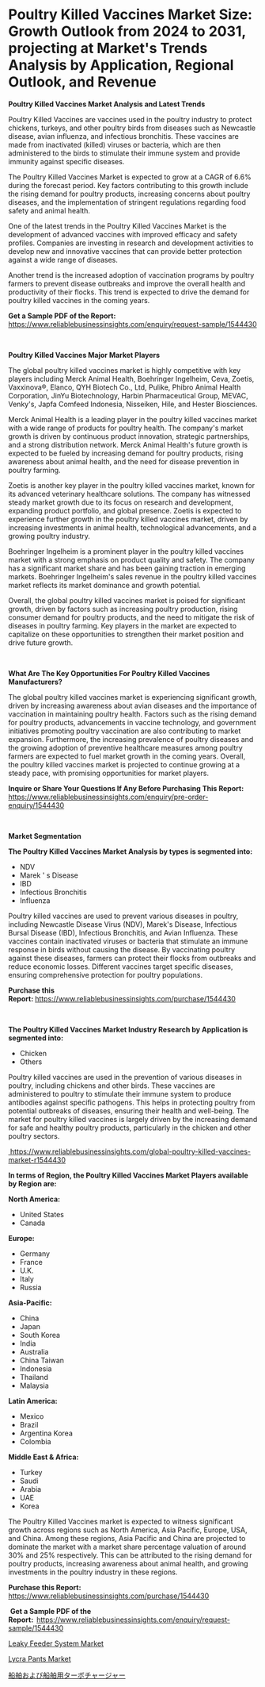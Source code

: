 <p><h1>Poultry Killed Vaccines Market Size: Growth Outlook from 2024 to 2031, projecting at Market's Trends Analysis by Application, Regional Outlook, and Revenue</h1></p><p><strong>Poultry Killed Vaccines Market Analysis and Latest Trends</strong></p>
<p><p>Poultry Killed Vaccines are vaccines used in the poultry industry to protect chickens, turkeys, and other poultry birds from diseases such as Newcastle disease, avian influenza, and infectious bronchitis. These vaccines are made from inactivated (killed) viruses or bacteria, which are then administered to the birds to stimulate their immune system and provide immunity against specific diseases.</p><p>The Poultry Killed Vaccines Market is expected to grow at a CAGR of 6.6% during the forecast period. Key factors contributing to this growth include the rising demand for poultry products, increasing concerns about poultry diseases, and the implementation of stringent regulations regarding food safety and animal health.</p><p>One of the latest trends in the Poultry Killed Vaccines Market is the development of advanced vaccines with improved efficacy and safety profiles. Companies are investing in research and development activities to develop new and innovative vaccines that can provide better protection against a wide range of diseases.</p><p>Another trend is the increased adoption of vaccination programs by poultry farmers to prevent disease outbreaks and improve the overall health and productivity of their flocks. This trend is expected to drive the demand for poultry killed vaccines in the coming years.</p></p>
<p><strong>Get a Sample PDF of the Report:&nbsp;</strong> <a href="https://www.reliablebusinessinsights.com/enquiry/request-sample/1544430">https://www.reliablebusinessinsights.com/enquiry/request-sample/1544430</a></p>
<p>&nbsp;</p>
<p><strong>Poultry Killed Vaccines Major Market Players</strong></p>
<p><p>The global poultry killed vaccines market is highly competitive with key players including Merck Animal Health, Boehringer Ingelheim, Ceva, Zoetis, Vaxxinova®, Elanco, QYH Biotech Co., Ltd, Pulike, Phibro Animal Health Corporation, JinYu Biotechnology, Harbin Pharmaceutical Group, MEVAC, Venky's, Japfa Comfeed Indonesia, Nisseiken, Hile, and Hester Biosciences.</p><p>Merck Animal Health is a leading player in the poultry killed vaccines market with a wide range of products for poultry health. The company's market growth is driven by continuous product innovation, strategic partnerships, and a strong distribution network. Merck Animal Health's future growth is expected to be fueled by increasing demand for poultry products, rising awareness about animal health, and the need for disease prevention in poultry farming.</p><p>Zoetis is another key player in the poultry killed vaccines market, known for its advanced veterinary healthcare solutions. The company has witnessed steady market growth due to its focus on research and development, expanding product portfolio, and global presence. Zoetis is expected to experience further growth in the poultry killed vaccines market, driven by increasing investments in animal health, technological advancements, and a growing poultry industry.</p><p>Boehringer Ingelheim is a prominent player in the poultry killed vaccines market with a strong emphasis on product quality and safety. The company has a significant market share and has been gaining traction in emerging markets. Boehringer Ingelheim's sales revenue in the poultry killed vaccines market reflects its market dominance and growth potential.</p><p>Overall, the global poultry killed vaccines market is poised for significant growth, driven by factors such as increasing poultry production, rising consumer demand for poultry products, and the need to mitigate the risk of diseases in poultry farming. Key players in the market are expected to capitalize on these opportunities to strengthen their market position and drive future growth.</p></p>
<p>&nbsp;</p>
<p><strong>What Are The Key Opportunities For Poultry Killed Vaccines Manufacturers?</strong></p>
<p><p>The global poultry killed vaccines market is experiencing significant growth, driven by increasing awareness about avian diseases and the importance of vaccination in maintaining poultry health. Factors such as the rising demand for poultry products, advancements in vaccine technology, and government initiatives promoting poultry vaccination are also contributing to market expansion. Furthermore, the increasing prevalence of poultry diseases and the growing adoption of preventive healthcare measures among poultry farmers are expected to fuel market growth in the coming years. Overall, the poultry killed vaccines market is projected to continue growing at a steady pace, with promising opportunities for market players.</p></p>
<p><strong>Inquire or Share Your Questions If Any Before Purchasing This Report:</strong> <a href="https://www.reliablebusinessinsights.com/enquiry/pre-order-enquiry/1544430">https://www.reliablebusinessinsights.com/enquiry/pre-order-enquiry/1544430</a></p>
<p>&nbsp;</p>
<p><strong>Market Segmentation</strong></p>
<p><strong>The Poultry Killed Vaccines Market Analysis by types is segmented into:</strong></p>
<p><ul><li>NDV</li><li>Marek ' s Disease</li><li>IBD</li><li>Infectious Bronchitis</li><li>Influenza</li></ul></p>
<p><p>Poultry killed vaccines are used to prevent various diseases in poultry, including Newcastle Disease Virus (NDV), Marek's Disease, Infectious Bursal Disease (IBD), Infectious Bronchitis, and Avian Influenza. These vaccines contain inactivated viruses or bacteria that stimulate an immune response in birds without causing the disease. By vaccinating poultry against these diseases, farmers can protect their flocks from outbreaks and reduce economic losses. Different vaccines target specific diseases, ensuring comprehensive protection for poultry populations.</p></p>
<p><strong>Purchase this Report:&nbsp;</strong><a href="https://www.reliablebusinessinsights.com/purchase/1544430">https://www.reliablebusinessinsights.com/purchase/1544430</a></p>
<p>&nbsp;</p>
<p><strong>The Poultry Killed Vaccines Market Industry Research by Application is segmented into:</strong></p>
<p><ul><li>Chicken</li><li>Others</li></ul></p>
<p><p>Poultry killed vaccines are used in the prevention of various diseases in poultry, including chickens and other birds. These vaccines are administered to poultry to stimulate their immune system to produce antibodies against specific pathogens. This helps in protecting poultry from potential outbreaks of diseases, ensuring their health and well-being. The market for poultry killed vaccines is largely driven by the increasing demand for safe and healthy poultry products, particularly in the chicken and other poultry sectors.</p></p>
<p><a href="https://www.reliablebusinessinsights.com/global-poultry-killed-vaccines-market-r1544430">&nbsp;https://www.reliablebusinessinsights.com/global-poultry-killed-vaccines-market-r1544430</a></p>
<p><strong>In terms of Region, the Poultry Killed Vaccines Market Players available by Region are:</strong></p>
<p>
    <p> <strong> North America: </strong>
        <ul>
            <li>United States</li>
            <li>Canada</li>
        </ul>
        </p> 
    <p> <strong> Europe: </strong>
        <ul>
            <li>Germany</li>
            <li>France</li>
            <li>U.K.</li>
            <li>Italy</li>
            <li>Russia</li>
        </ul>
        </p> 
    <p> <strong> Asia-Pacific: </strong>
        <ul>
            <li>China</li>
            <li>Japan</li>
            <li>South Korea</li>
            <li>India</li>
            <li>Australia</li>
            <li>China Taiwan</li>
            <li>Indonesia</li>
            <li>Thailand</li>
            <li>Malaysia</li>
        </ul>
        </p> 
    <p> <strong> Latin America: </strong>
        <ul>
            <li>Mexico</li>
            <li>Brazil</li>
            <li>Argentina Korea</li>
            <li>Colombia</li>
        </ul>
        </p> 
    <p> <strong> Middle East & Africa: </strong>
        <ul>
            <li>Turkey</li>
            <li>Saudi</li>
            <li>Arabia</li>
            <li>UAE</li>
            <li>Korea</li>
        </ul>
    </p>
    </p>
<p><p>The Poultry Killed Vaccines market is expected to witness significant growth across regions such as North America, Asia Pacific, Europe, USA, and China. Among these regions, Asia Pacific and China are projected to dominate the market with a market share percentage valuation of around 30% and 25% respectively. This can be attributed to the rising demand for poultry products, increasing awareness about animal health, and growing investments in the poultry industry in these regions.</p></p>
<p><strong>Purchase this Report: </strong><a href="https://www.reliablebusinessinsights.com/purchase/1544430">https://www.reliablebusinessinsights.com/purchase/1544430</a></p>
<p>&nbsp;<strong>Get a Sample PDF of the Report:&nbsp;&nbsp;</strong><a href="https://www.reliablebusinessinsights.com/enquiry/request-sample/1544430">https://www.reliablebusinessinsights.com/enquiry/request-sample/1544430</a></p>
<p><strong></strong></p>
<p><p><a href="https://github.com/mhrnetwork1/Market-Research-Report-List-1/blob/main/leaky-feeder-system-market.md">Leaky Feeder System Market</a></p><p><a href="https://github.com/zcbxbnir25/Market-Research-Report-List-1/blob/main/lycra-pants-market.md">Lycra Pants Market</a></p><p><a href="https://github.com/roulaayoub-saad/Market-Research-Report-List-2/blob/main/8501169179043.md">船舶および船舶用ターボチャージャー</a></p></p>
